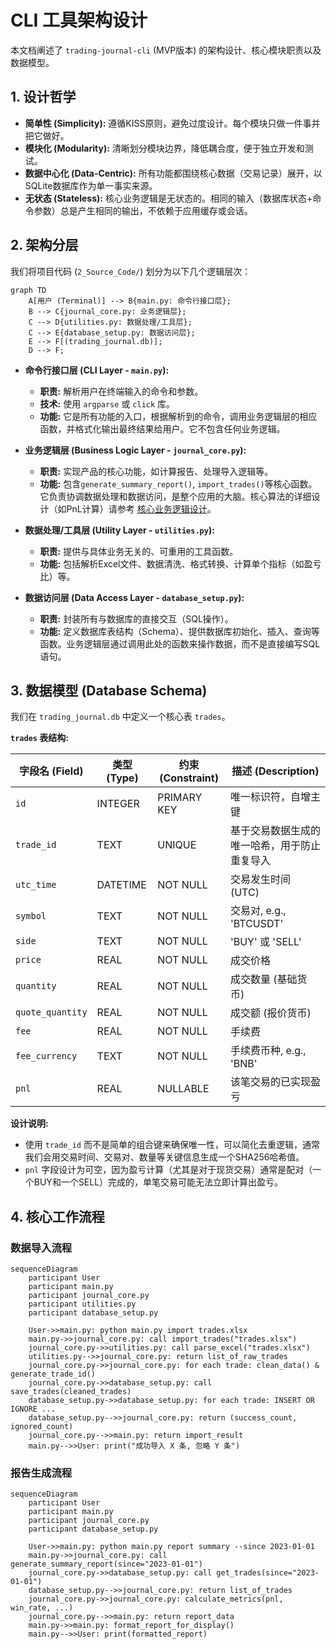 # CLI 工具架构设计

本文档阐述了 `trading-journal-cli` (MVP版本) 的架构设计、核心模块职责以及数据模型。

## 1. 设计哲学

-   **简单性 (Simplicity):** 遵循KISS原则，避免过度设计。每个模块只做一件事并把它做好。
-   **模块化 (Modularity):** 清晰划分模块边界，降低耦合度，便于独立开发和测试。
-   **数据中心化 (Data-Centric):** 所有功能都围绕核心数据（交易记录）展开，以SQLite数据库作为单一事实来源。
-   **无状态 (Stateless):** 核心业务逻辑是无状态的。相同的输入（数据库状态+命令参数）总是产生相同的输出，不依赖于应用缓存或会话。

## 2. 架构分层

我们将项目代码 (`2_Source_Code/`) 划分为以下几个逻辑层次：

```mermaid
graph TD
    A[用户 (Terminal)] --> B{main.py: 命令行接口层};
    B --> C{journal_core.py: 业务逻辑层};
    C --> D{utilities.py: 数据处理/工具层};
    C --> E{database_setup.py: 数据访问层};
    E --> F[(trading_journal.db)];
    D --> F;
```

-   **命令行接口层 (CLI Layer - `main.py`):**
    -   **职责:** 解析用户在终端输入的命令和参数。
    -   **技术:** 使用 `argparse` 或 `click` 库。
    -   **功能:** 它是所有功能的入口，根据解析到的命令，调用业务逻辑层的相应函数，并格式化输出最终结果给用户。它不包含任何业务逻辑。

-   **业务逻辑层 (Business Logic Layer - `journal_core.py`):**
    -   **职责:** 实现产品的核心功能，如计算报告、处理导入逻辑等。
    -   **功能:** 包含`generate_summary_report()`, `import_trades()`等核心函数。它负责协调数据处理和数据访问，是整个应用的大脑。核心算法的详细设计（如PnL计算）请参考 [核心业务逻辑设计](CORE_LOGIC.md)。

-   **数据处理/工具层 (Utility Layer - `utilities.py`):**
    -   **职责:** 提供与具体业务无关的、可重用的工具函数。
    -   **功能:** 包括解析Excel文件、数据清洗、格式转换、计算单个指标（如盈亏比）等。

-   **数据访问层 (Data Access Layer - `database_setup.py`):**
    -   **职责:** 封装所有与数据库的直接交互（SQL操作）。
    -   **功能:** 定义数据库表结构（Schema）、提供数据库初始化、插入、查询等函数。业务逻辑层通过调用此处的函数来操作数据，而不是直接编写SQL语句。

## 3. 数据模型 (Database Schema)

我们在 `trading_journal.db` 中定义一个核心表 `trades`。

**`trades` 表结构:**

| 字段名 (Field)     | 类型 (Type) | 约束 (Constraint) | 描述 (Description)                       |
| ------------------ | ----------- | ----------------- | ---------------------------------------- |
| `id`               | INTEGER     | PRIMARY KEY       | 唯一标识符，自增主键                     |
| `trade_id`         | TEXT        | UNIQUE            | 基于交易数据生成的唯一哈希，用于防止重复导入 |
| `utc_time`         | DATETIME    | NOT NULL          | 交易发生时间 (UTC)                       |
| `symbol`           | TEXT        | NOT NULL          | 交易对, e.g., 'BTCUSDT'                  |
| `side`             | TEXT        | NOT NULL          | 'BUY' 或 'SELL'                          |
| `price`            | REAL        | NOT NULL          | 成交价格                                 |
| `quantity`         | REAL        | NOT NULL          | 成交数量 (基础货币)                      |
| `quote_quantity`   | REAL        | NOT NULL          | 成交额 (报价货币)                        |
| `fee`              | REAL        | NOT NULL          | 手续费                                   |
| `fee_currency`     | TEXT        | NOT NULL          | 手续费币种, e.g., 'BNB'                  |
| `pnl`              | REAL        | NULLABLE          | 该笔交易的已实现盈亏                     |

**设计说明:**
-   使用 `trade_id` 而不是简单的组合键来确保唯一性，可以简化去重逻辑，通常我们会用交易时间、交易对、数量等关键信息生成一个SHA256哈希值。
-   `pnl` 字段设计为可空，因为盈亏计算（尤其是对于现货交易）通常是配对（一个BUY和一个SELL）完成的，单笔交易可能无法立即计算出盈亏。

## 4. 核心工作流程

### 数据导入流程

```mermaid
sequenceDiagram
    participant User
    participant main.py
    participant journal_core.py
    participant utilities.py
    participant database_setup.py

    User->>main.py: python main.py import trades.xlsx
    main.py->>journal_core.py: call import_trades("trades.xlsx")
    journal_core.py->>utilities.py: call parse_excel("trades.xlsx")
    utilities.py-->>journal_core.py: return list_of_raw_trades
    journal_core.py->>journal_core.py: for each trade: clean_data() & generate_trade_id()
    journal_core.py->>database_setup.py: call save_trades(cleaned_trades)
    database_setup.py->>database_setup.py: for each trade: INSERT OR IGNORE ...
    database_setup.py-->>journal_core.py: return (success_count, ignored_count)
    journal_core.py-->>main.py: return import_result
    main.py-->>User: print("成功导入 X 条, 忽略 Y 条")
```

### 报告生成流程

```mermaid
sequenceDiagram
    participant User
    participant main.py
    participant journal_core.py
    participant database_setup.py

    User->>main.py: python main.py report summary --since 2023-01-01
    main.py->>journal_core.py: call generate_summary_report(since="2023-01-01")
    journal_core.py->>database_setup.py: call get_trades(since="2023-01-01")
    database_setup.py-->>journal_core.py: return list_of_trades
    journal_core.py->>journal_core.py: calculate_metrics(pnl, win_rate, ...)
    journal_core.py-->>main.py: return report_data
    main.py->>main.py: format_report_for_display()
    main.py-->>User: print(formatted_report)
``` 